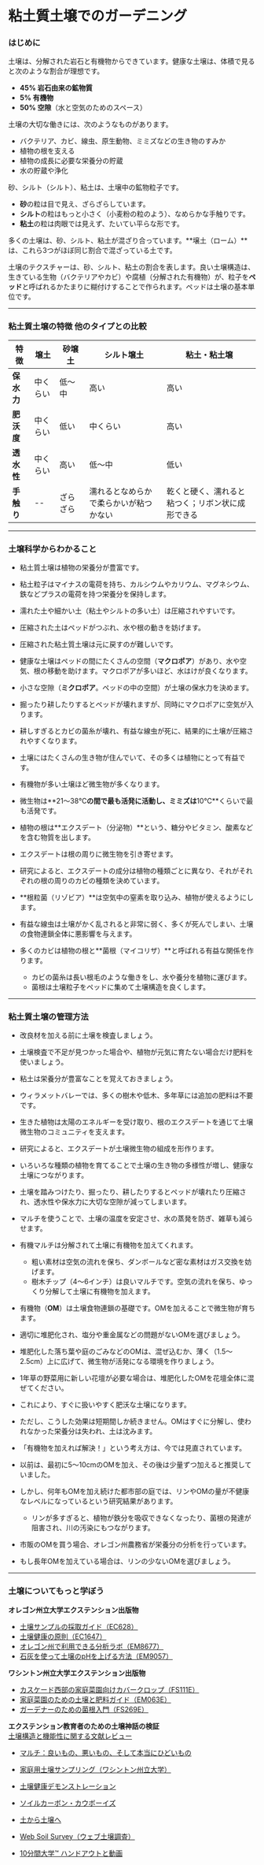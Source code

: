 # 粘土質土壌でのガーデニング

### はじめに

土壌は、分解された岩石と有機物からできています。健康な土壌は、体積で見ると次のような割合が理想です。
- **45% 岩石由来の鉱物質**
- **5% 有機物**
- **50% 空隙**（水と空気のためのスペース）

土壌の大切な働きには、次のようなものがあります。
- バクテリア、カビ、線虫、原生動物、ミミズなどの生き物のすみか
- 植物の根を支える
- 植物の成長に必要な栄養分の貯蔵
- 水の貯蔵や浄化

砂、シルト（シルト）、粘土は、土壌中の鉱物粒子です。
- **砂**の粒は目で見え、ざらざらしています。
- **シルト**の粒はもっと小さく（小麦粉の粒のよう）、なめらかな手触りです。
- **粘土**の粒は肉眼では見えず、たいてい平らな形です。

多くの土壌は、砂、シルト、粘土が混ざり合っています。**壌土（ローム）**は、これら3つがほぼ同じ割合で混ざっている土です。

土壌のテクスチャーは、砂、シルト、粘土の割合を表します。良い土壌構造は、生きている生物（バクテリアやカビ）や腐植（分解された有機物）が、粒子を**ペッド**と呼ばれるかたまりに糊付けすることで作られます。ペッドは土壌の基本単位です。

---

### 粘土質土壌の特徴 他のタイプとの比較

| 特徴                      | 壌土       | 砂壌土           | シルト壌土         | 粘土・粘土壌                           |
|---------------------------|------------|------------------|--------------------|----------------------------------------|
| **保水力**                | 中くらい   | 低〜中           | 高い               | 高い                                   |
| **肥沃度**                | 中くらい   | 低い             | 中くらい           | 高い                                   |
| **透水性**                | 中くらい   | 高い             | 低〜中             | 低い                                   |
| **手触り**                | --         | ざらざら         | 濡れるとなめらかで柔らかいが粘つかない | 乾くと硬く、濡れると粘つく；リボン状に成形できる |

---

### 土壌科学からわかること

- 粘土質土壌は植物の栄養分が豊富です。
- 粘土粒子はマイナスの電荷を持ち、カルシウムやカリウム、マグネシウム、鉄などプラスの電荷を持つ栄養分を保持します。

- 濡れた土や細かい土（粘土やシルトの多い土）は圧縮されやすいです。
- 圧縮された土はペッドがつぶれ、水や根の動きを妨げます。
- 圧縮された粘土質土壌は元に戻すのが難しいです。
- 健康な土壌はペッドの間にたくさんの空間（**マクロポア**）があり、水や空気、根の移動を助けます。マクロポアが多いほど、水はけが良くなります。

- 小さな空隙（**ミクロポア**。ペッドの中の空間）が土壌の保水力を決めます。

- 掘ったり耕したりするとペッドが壊れますが、同時にマクロポアに空気が入ります。
- 耕しすぎるとカビの菌糸が壊れ、有益な線虫が死に、結果的に土壌が圧縮されやすくなります。

- 土壌にはたくさんの生き物が住んでいて、その多くは植物にとって有益です。
- 有機物が多い土壌ほど微生物が多くなります。
- 微生物は**21〜38℃**の間で最も活発に活動し、ミミズは**10℃**くらいで最も活発です。

- 植物の根は**エクスデート（分泌物）**という、糖分やビタミン、酸素などを含む物質を出します。
- エクスデートは根の周りに微生物を引き寄せます。
- 研究によると、エクスデートの成分は植物の種類ごとに異なり、それがそれぞれの根の周りのカビの種類を決めています。

- **根粒菌（リゾビア）**は空気中の窒素を取り込み、植物が使えるようにします。
- 有益な線虫は土壌がかく乱されると非常に弱く、多くが死んでしまい、土壌の食物連鎖全体に悪影響を与えます。
- 多くのカビは植物の根と**菌根（マイコリザ）**と呼ばれる有益な関係を作ります。
  - カビの菌糸は長い根毛のような働きをし、水や養分を植物に運びます。
  - 菌根は土壌粒子をペッドに集めて土壌構造を良くします。

---

### 粘土質土壌の管理方法

- 改良材を加える前に土壌を検査しましょう。
- 土壌検査で不足が見つかった場合や、植物が元気に育たない場合だけ肥料を使いましょう。
- 粘土は栄養分が豊富なことを覚えておきましょう。
- ウィラメットバレーでは、多くの樹木や低木、多年草には追加の肥料は不要です。

- 生きた植物は太陽のエネルギーを受け取り、根のエクスデートを通じて土壌微生物のコミュニティを支えます。
- 研究によると、エクスデートが土壌微生物の組成を形作ります。
- いろいろな種類の植物を育てることで土壌の生き物の多様性が増し、健康な土壌につながります。

- 土壌を踏みつけたり、掘ったり、耕したりするとペッドが壊れたり圧縮され、透水性や保水力に大切な空隙が減ってしまいます。

- マルチを使うことで、土壌の温度を安定させ、水の蒸発を防ぎ、雑草も減らせます。
- 有機マルチは分解されて土壌に有機物を加えてくれます。
  - 粗い素材は空気の流れを保ち、ダンボールなど密な素材はガス交換を妨げます。
  - 樹木チップ（4〜6インチ）は良いマルチです。空気の流れを保ち、ゆっくり分解して土壌に有機物を加えます。

- 有機物（**OM**）は土壌食物連鎖の基礎です。OMを加えることで微生物が育ちます。
- 適切に堆肥化され、塩分や重金属などの問題がないOMを選びましょう。
- 堆肥化した落ち葉や庭のごみなどのOMは、混ぜ込むか、薄く（1.5〜2.5cm）上に広げて、微生物が活発になる環境を作りましょう。

- 1年草の野菜用に新しい花壇が必要な場合は、堆肥化したOMを花壇全体に混ぜてください。
- これにより、すぐに扱いやすく肥沃な土壌になります。
- ただし、こうした効果は短期間しか続きません。OMはすぐに分解し、使われなかった栄養分は失われ、土は沈みます。

- 「有機物を加えれば解決！」という考え方は、今では見直されています。
- 以前は、最初に5〜10cmのOMを加え、その後は少量ずつ加えると推奨していました。
- しかし、何年もOMを加え続けた都市部の庭では、リンやOMの量が不健康なレベルになっているという研究結果があります。
  - リンが多すぎると、植物が鉄分を吸収できなくなったり、菌根の発達が阻害され、川の汚染にもつながります。
- 市販のOMを買う場合、オレゴン州農務省が栄養分の分析を行っています。
- もし長年OMを加えている場合は、リンの少ないOMを選びましょう。

---

### 土壌についてもっと学ぼう


**オレゴン州立大学エクステンション出版物**
- [土壌サンプルの採取ガイド（EC628）](https://catalog.extension.oregonstate.edu/)
- [土壌健康の原則（EC1647）](https://catalog.extension.oregonstate.edu/)
- [オレゴン州で利用できる分析ラボ（EM8677）](https://catalog.extension.oregonstate.edu/)
- [石灰を使って土壌のpHを上げる方法（EM9057）](https://catalog.extension.oregonstate.edu/)

**ワシントン州立大学エクステンション出版物**
- [カスケード西部の家庭菜園向けカバークロップ（FS111E）](https://pubs.extension.wsu.edu/extension-publications)
- [家庭菜園のための土壌と肥料ガイド（EM063E）](https://pubs.extension.wsu.edu/extension-publications)
- [ガーデナーのための菌根入門（FS269E）](https://pubs.extension.wsu.edu/extension-publications)

**エクステンション教育者のための土壌神話の検証**  
[土壌構造と機能性に関する文献レビュー](https://www.nacaa.com/journal/index.php?jid=1024)


- [マルチ：良いもの、悪いもの、そして本当にひどいもの](https://www.youtube.com/watch?v=NXL9n2KNm1E)
- [家庭用土壌サンプリング（ワシントン州立大学）](https://www.youtube.com/watch?v=0tRQUPDRiDU)
- [土壌健康デモンストレーション](https://video.search.yahoo.com/yhs/search?p=ray+archuleta%27s+soil+health+demo+2014+custom)
- [ソイルカーボン・カウボーイズ](https://www.youtube.com/watch?v=ZGvVli0OTrQ)
- [土から土壌へ](https://video.search.yahoo.com/yhs/search?p=gabe+brown+cover+crops)


- [Web Soil Survey（ウェブ土壌調査）](http://www.websoilsurvey.sc.egov/)
- [10分間大学™ ハンドアウトと動画](http://www.cmastergardeners.org/10-minute-university)
